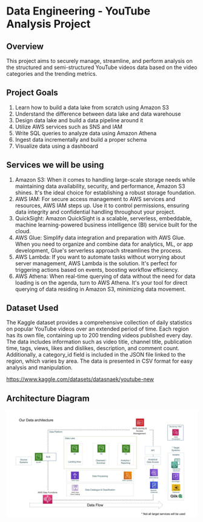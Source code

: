 # Data Engineering - YouTube Analysis Project

## Overview
This project aims to securely manage, streamline, and perform analysis on the structured and semi-structured YouTube videos data based on the video categories and the trending metrics.

## Project Goals
1. Learn how to build a data lake from scratch using Amazon S3
2. Understand the difference between data lake and data warehouse
3. Design data lake and build a data pipeline around it
4. Utilize AWS services such as SNS and IAM
5. Write SQL queries to analyze data using Amazon Athena
6. Ingest data incrementally and build a proper schema
7. Visualize data using a dashboard

## Services we will be using
1. Amazon S3: When it comes to handling large-scale storage needs while maintaining data availability, security, and performance, Amazon S3 shines. It's the ideal choice for establishing a robust storage foundation.
2. AWS IAM: For secure access management to AWS services and resources, AWS IAM steps up. Use it to control permissions, ensuring data integrity and confidential handling throughout your project.
3. QuickSight: Amazon QuickSight is a scalable, serverless, embeddable, machine learning-powered business intelligence (BI) service built for the cloud.
4. AWS Glue: Simplify data integration and preparation with AWS Glue. When you need to organize and combine data for analytics, ML, or app development, Glue's serverless approach streamlines the process.
5. AWS Lambda: If you want to automate tasks without worrying about server management, AWS Lambda is the solution. It's perfect for triggering actions based on events, boosting workflow efficiency.
6. AWS Athena: When real-time querying of data without the need for data loading is on the agenda, turn to AWS Athena. It's your tool for direct querying of data residing in Amazon S3, minimizing data movement.

## Dataset Used
The Kaggle dataset provides a comprehensive collection of daily statistics on popular YouTube videos over an extended period of time. Each region has its own file, containing up to 200 trending videos published every day. The data includes information such as video title, channel title, publication time, tags, views, likes and dislikes, description, and comment count. Additionally, a category_id field is included in the JSON file linked to the region, which varies by area. The data is presented in CSV format for easy analysis and manipulation.

https://www.kaggle.com/datasets/datasnaek/youtube-new

## Architecture Diagram
<img src="architecture.jpeg">
